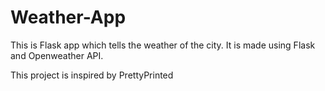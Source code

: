 # Weather-App
This is Flask app which tells the weather of the city.
It is made using Flask and Openweather API.

This project is inspired by PrettyPrinted
